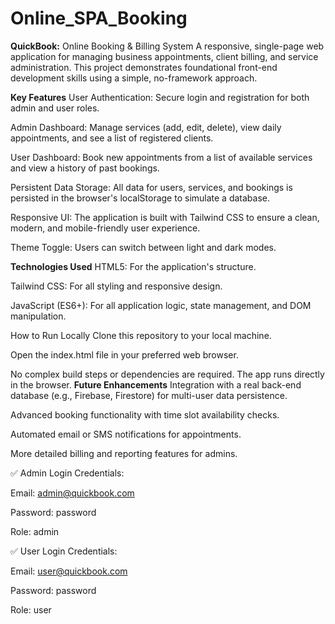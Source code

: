 # Online_SPA_Booking
**QuickBook:** Online Booking & Billing System
A responsive, single-page web application for managing business appointments, client billing, and service administration. This project demonstrates foundational front-end development skills using a simple, no-framework approach.

**Key Features**
User Authentication: Secure login and registration for both admin and user roles.

Admin Dashboard: Manage services (add, edit, delete), view daily appointments, and see a list of registered clients.

User Dashboard: Book new appointments from a list of available services and view a history of past bookings.

Persistent Data Storage: All data for users, services, and bookings is persisted in the browser's localStorage to simulate a database.

Responsive UI: The application is built with Tailwind CSS to ensure a clean, modern, and mobile-friendly user experience.

Theme Toggle: Users can switch between light and dark modes.

**Technologies Used**
HTML5: For the application's structure.

Tailwind CSS: For all styling and responsive design.

JavaScript (ES6+): For all application logic, state management, and DOM manipulation.

How to Run Locally
Clone this repository to your local machine.

Open the index.html file in your preferred web browser.

No complex build steps or dependencies are required. The app runs directly in the browser.
**Future Enhancements**
Integration with a real back-end database (e.g., Firebase, Firestore) for multi-user data persistence.

Advanced booking functionality with time slot availability checks.

Automated email or SMS notifications for appointments.

More detailed billing and reporting features for admins.

✅ Admin Login Credentials:

Email: admin@quickbook.com

Password: password

Role: admin


✅ User Login Credentials:

Email: user@quickbook.com

Password: password

Role: user
